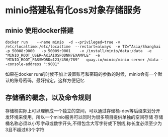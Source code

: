 # minio搭建私有化oss对象存储服务 

## minio 使用docker搭建

`docker run    --name minio  -d --privileged=true -v /etc/localtime:/etc/localtime  --restart=always  -e TZ=“Asia/Shanghai   -p 50008:9000   -p 50009:9001    -v /install/minio/data:/data  -e "MINIO_ROOT_USER=AKIAIOSFODNN7EXAMPLE"  -e "MINIO_ROOT_PASSWORD=123/456/789"   quay.io/minio/minio server /data --console-address ":9001"`

如果在docker run的时候不加上设置账号和密码的参数的时候，minio会有一个默认的账号密码，最好指定，这样方便记忆

## 存储桶的概念，以及命令规则

存储桶实际上可以理解成一个独立的空间，可以通过存储桶-dev等后缀来划分开发环境来使用，所以一个minio服务可以同时为很多项目提供单独的空间存储
存储桶名称必须以小写字母或数字开头,不得包含大写字符或下划线,称长度必须至少为3且不超过63个字符